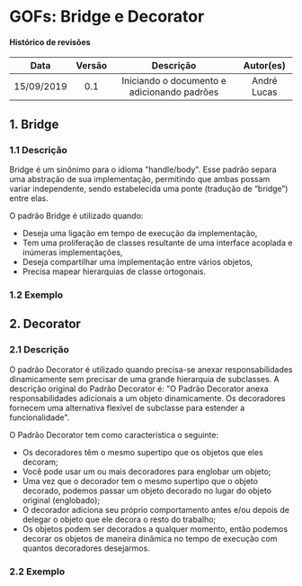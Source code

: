 # GOFs: Bridge e Decorator

#### Histórico de revisões
|    Data    | Versão |       Descrição       |    Autor(es)     |
| :--------: | :----: | :-------------------: | :--------------: |
| 15/09/2019 |  0.1   | Iniciando o documento e adicionando padrões | André Lucas |

## 1. Bridge

### 1.1 Descrição

Bridge é um sinônimo para o idioma "handle/body". Esse padrão separa uma abstração de sua implementação, permitindo que ambas possam variar independente, sendo estabelecida uma ponte (tradução de “bridge”) entre elas.

O padrão Bridge é utilizado quando:

- Deseja uma ligação em tempo de execução da implementação,
- Tem uma proliferação de classes resultante de uma interface acoplada e inúmeras implementações,
- Deseja compartilhar uma implementação entre vários objetos,
- Precisa mapear hierarquias de classe ortogonais.

### 1.2 Exemplo

## 2. Decorator

### 2.1 Descrição

O padrão Decorator é utilizado quando precisa-se anexar responsabilidades dinamicamente sem precisar de uma grande hierarquia de subclasses.
A descrição original do Padrão Decorator é: "O Padrão Decorator anexa responsabilidades adicionais a um objeto dinamicamente. Os decoradores fornecem uma alternativa flexível de subclasse para estender a funcionalidade".

O Padrão Decorator tem como característica o seguinte:

- Os decoradores têm o mesmo supertipo que os objetos que eles decoram;
- Você pode usar um ou mais decoradores para englobar um objeto;
- Uma vez que o decorador tem o mesmo supertipo que o objeto decorado, podemos passar um objeto decorado no lugar do objeto original (englobado);
- O decorador adiciona seu próprio comportamento antes e/ou depois de delegar o objeto que ele decora o resto do trabalho;
- Os objetos podem ser decorados a qualquer momento, então podemos decorar os objetos de maneira dinâmica no tempo de execução com quantos decoradores desejarmos.

### 2.2 Exemplo 


